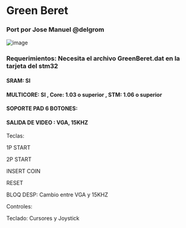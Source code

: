 # Green Beret

### Port por Jose Manuel @delgrom 

![image](https://user-images.githubusercontent.com/31018768/72462852-5fe93400-37d2-11ea-86d9-f1de170017af.png)

### Requerimientos: Necesita el archivo GreenBeret.dat en la tarjeta del stm32

#### SRAM: SI

#### MULTICORE: SI , Core: 1.03 o superior , STM: 1.06 o superior

#### SOPORTE PAD 6 BOTONES: 

#### SALIDA DE VIDEO : VGA, 15KHZ


Teclas:

1P START

2P START

INSERT COIN

RESET

BLOQ DESP: Cambio entre VGA y 15KHZ

Controles:

Teclado: Cursores y Joystick
